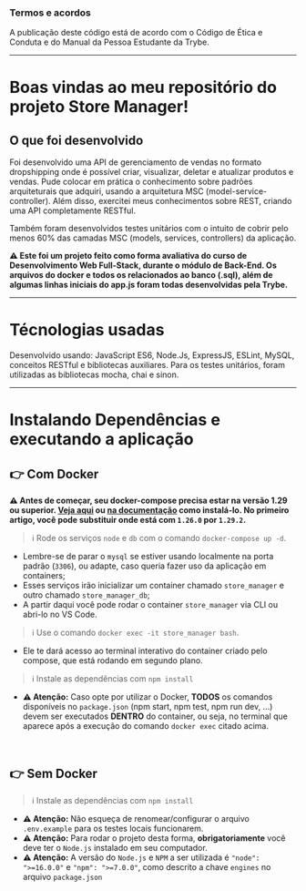 ### Termos e acordos

A publicação deste código está de acordo com o Código de Ética e Conduta e do Manual da Pessoa Estudante da Trybe.

---

# Boas vindas ao meu repositório do projeto Store Manager!

## O que foi desenvolvido

Foi desenvolvido uma API de gerenciamento de vendas no formato dropshipping onde é possível criar, visualizar, deletar e atualizar produtos e vendas. Pude colocar em prática o conhecimento sobre padrões arquiteturais que adquiri, usando a arquitetura MSC (model-service-controller). Além disso, exercitei meus conhecimentos sobre REST, criando uma API completamente RESTful.

Também foram desenvolvidos testes unitários com o intuito de cobrir pelo menos 60% das camadas MSC (models, services, controllers) da aplicação.

**:warning: Este foi um projeto feito como forma avaliativa do curso de Desenvolvimento Web Full-Stack, durante o módulo de Back-End. Os arquivos do docker e todos os relacionados ao banco (.sql), além de algumas linhas iniciais do app.js foram todas desenvolvidas pela Trybe.**

---

# Técnologias usadas

Desenvolvido usando: JavaScript ES6, Node.Js, ExpressJS, ESLint, MySQL, conceitos RESTful e bibliotecas auxiliares. Para os testes unitários, foram utilizadas as bibliotecas mocha, chai e sinon.

---

# Instalando Dependências e executando a aplicação

## 👉 Com Docker

  **:warning: Antes de começar, seu docker-compose precisa estar na versão 1.29 ou superior. [Veja aqui](https://www.digitalocean.com/community/tutorials/how-to-install-and-use-docker-compose-on-ubuntu-20-04-pt) ou [na documentação](https://docs.docker.com/compose/install/) como instalá-lo. No primeiro artigo, você pode substituir onde está com `1.26.0` por `1.29.2`.**

  > :information_source: Rode os serviços `node` e `db` com o comando `docker-compose up -d`.
  - Lembre-se de parar o `mysql` se estiver usando localmente na porta padrão (`3306`), ou adapte, caso queria fazer uso da aplicação em containers;
  - Esses serviços irão inicializar um container chamado `store_manager` e outro chamado `store_manager_db`;
  - A partir daqui você pode rodar o container `store_manager` via CLI ou abri-lo no VS Code.

  >  :information_source: Use o comando `docker exec -it store_manager bash`.
  - Ele te dará acesso ao terminal interativo do container criado pelo compose, que está rodando em segundo plano.

  > :information_source: Instale as dependências com `npm install`

  - **:warning: Atenção:** Caso opte por utilizar o Docker, **TODOS** os comandos disponíveis no `package.json` (npm start, npm test, npm run dev, ...) devem ser executados **DENTRO** do container, ou seja, no terminal que aparece após a execução do comando `docker exec` citado acima.

 <br />

  ## 👉 Sem Docker

  > :information_source: Instale as dependências com `npm install`

  - **:warning: Atenção:** Não esqueça de renomear/configurar o arquivo `.env.example` para os testes locais funcionarem.
  - **:warning: Atenção:** Para rodar o projeto desta forma, **obrigatoriamente** você deve ter o `Node.js` instalado em seu computador.
  - **:warning: Atenção:** A versão do `Node.js` e `NPM` a ser utilizada é `"node": ">=16.0.0"` e `"npm": ">=7.0.0"`, como descrito a chave `engines` no arquivo `package.json`

  <br/>
</details>

